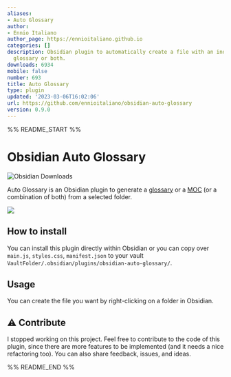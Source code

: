 ```yaml
---
aliases:
- Auto Glossary
author:
- Ennio Italiano
author_page: https://ennioitaliano.github.io
categories: []
description: Obsidian plugin to automatically create a file with an index (MOC), a
  glossary or both.
downloads: 6934
mobile: false
number: 693
title: Auto Glossary
type: plugin
updated: '2023-03-06T16:02:06'
url: https://github.com/ennioitaliano/obsidian-auto-glossary
version: 0.9.0
---
```


%% README_START %%

# Obsidian Auto Glossary
![Obsidian Downloads](https://img.shields.io/badge/dynamic/json?logo=obsidian&color=%23483699&label=downloads&query=%24%5B%22auto-glossary%22%5D.downloads&url=https%3A%2F%2Fraw.githubusercontent.com%2Fobsidianmd%2Fobsidian-releases%2Fmaster%2Fcommunity-plugin-stats.json)

Auto Glossary is an Obsidian plugin to generate a [glossary](https://en.wikipedia.org/wiki/Glossary) or a [MOC](https://notes.linkingyourthinking.com/Cards/MOCs+Overview) (or a combination of both) from a selected folder.

![](https://github.com/ennioitaliano/obsidian-glossy/assets/47503625/64f06472-88ba-4b09-828c-73fb1aa0cf5f)

## How to install
You can install this plugin directly within Obsidian or you can copy over `main.js`, `styles.css`, `manifest.json` to your vault `VaultFolder/.obsidian/plugins/obsidian-auto-glossary/`.

## Usage
You can create the file you want by right-clicking on a folder in Obsidian.

## ⚠️ Contribute
I stopped working on this project. Feel free to contribute to the code of this plugin, since there are more features to be implemented (and it needs a nice refactoring too). You can also share feedback, issues, and ideas.


%% README_END %%
